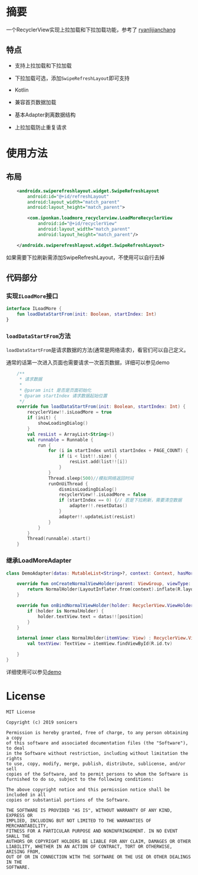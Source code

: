 # 摘要 #

一个RecyclerView实现上拉加载和下拉加载功能，参考了 [ryanlijianchang](https://github.com/ryanlijianchang/PullToLoadData-RecyclerView)

## 特点

- 支持上拉加载和下拉加载
- 下拉加载可选，添加`SwipeRefreshLayout`即可支持

- Kotlin
- 兼容首页数据加载
- 基本Adapter剥离数据结构
- 上拉加载防止重复请求

# 使用方法

## 布局

```xml
    <androidx.swiperefreshlayout.widget.SwipeRefreshLayout
        android:id="@+id/refreshLayout"
        android:layout_width="match_parent"
        android:layout_height="match_parent">

        <com.iponkan.loadmore_recyclerview.LoadMoreRecyclerView
            android:id="@+id/recyclerView"
            android:layout_width="match_parent"
            android:layout_height="match_parent"/>

    </androidx.swiperefreshlayout.widget.SwipeRefreshLayout>
```

如果需要下拉刷新需添加SwipeRefreshLayout，不使用可以自行去掉

## 代码部分

### 实现`ILoadMore`接口

```kotlin
interface ILoadMore {
    fun loadDataStartFrom(init: Boolean, startIndex: Int)
}
```

### `loadDataStartFrom`方法

`loadDataStartFrom`是请求数据的方法(通常是网络请求)，看官们可以自己定义。

通常的话第一次进入页面也需要请求一次首页数据，详细可以参见demo

```kotlin
    /**
     * 请求数据
     * 
     * @param init 是否是页面初始化
     * @param startIndex 请求数据起始位置
     */
    override fun loadDataStartFrom(init: Boolean, startIndex: Int) {
        recyclerView!!.isLoadMore = true
        if (init) {
            showLoadingDialog()
        }
        val resList = ArrayList<String>()
        val runnable = Runnable {
            run {
                for (i in startIndex until startIndex + PAGE_COUNT) {
                    if (i < list!!.size) {
                        resList.add(list!![i])
                    }
                }
                Thread.sleep(500)//模拟网络返回时间
                runOnUiThread {
                    dismissLoadingDialog()
                    recyclerView!!.isLoadMore = false
                    if (startIndex == 0) {// 若是下拉刷新，需要清空数据
                        adapter!!.resetDatas()
                    }
                    adapter!!.updateList(resList)
                }
            }
        }
        Thread(runnable).start()
    }
```

### 继承LoadMoreAdapter

```kotlin
class DemoAdapter(datas: MutableList<String>?, context: Context, hasMore: Boolean) : LoadMoreAdapter<String>(datas, context, hasMore) {

    override fun onCreateNormalViewHolder(parent: ViewGroup, viewType: Int): RecyclerView.ViewHolder {
        return NormalHolder(LayoutInflater.from(context).inflate(R.layout.item, parent, false))
    }

    override fun onBindNormalViewHolder(holder: RecyclerView.ViewHolder, position: Int) {
        if (holder is NormalHolder) {
            holder.textView.text = datas!![position]
        }
    }

    internal inner class NormalHolder(itemView: View) : RecyclerView.ViewHolder(itemView) {
        val textView: TextView = itemView.findViewById(R.id.tv)

    }
}
```

详细使用可以参见[demo](https://github.com/iponkan/loadmore_recyclerview/tree/master/app/src/main/java/com/iponkan/demo)



# License

```
MIT License

Copyright (c) 2019 sonicers

Permission is hereby granted, free of charge, to any person obtaining a copy
of this software and associated documentation files (the "Software"), to deal
in the Software without restriction, including without limitation the rights
to use, copy, modify, merge, publish, distribute, sublicense, and/or sell
copies of the Software, and to permit persons to whom the Software is
furnished to do so, subject to the following conditions:

The above copyright notice and this permission notice shall be included in all
copies or substantial portions of the Software.

THE SOFTWARE IS PROVIDED "AS IS", WITHOUT WARRANTY OF ANY KIND, EXPRESS OR
IMPLIED, INCLUDING BUT NOT LIMITED TO THE WARRANTIES OF MERCHANTABILITY,
FITNESS FOR A PARTICULAR PURPOSE AND NONINFRINGEMENT. IN NO EVENT SHALL THE
AUTHORS OR COPYRIGHT HOLDERS BE LIABLE FOR ANY CLAIM, DAMAGES OR OTHER
LIABILITY, WHETHER IN AN ACTION OF CONTRACT, TORT OR OTHERWISE, ARISING FROM,
OUT OF OR IN CONNECTION WITH THE SOFTWARE OR THE USE OR OTHER DEALINGS IN THE
SOFTWARE.
```